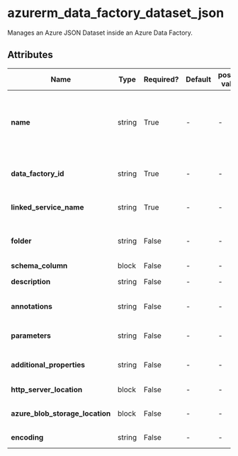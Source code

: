# azurerm_data_factory_dataset_json

Manages an Azure JSON Dataset inside an Azure Data Factory.

## Attributes

| Name | Type | Required? | Default  | possible values | Description |
| ---- | ---- | --------- | -------- | ----------- | ----------- |
| **name** | string | True | -  |  -  | Specifies the name of the Data Factory Dataset. Changing this forces a new resource to be created. Must be globally unique. See the [Microsoft documentation](https://docs.microsoft.com/azure/data-factory/naming-rules) for all restrictions. | 
| **data_factory_id** | string | True | -  |  -  | The Data Factory ID in which to associate the Linked Service with. Changing this forces a new resource. | 
| **linked_service_name** | string | True | -  |  -  | The Data Factory Linked Service name in which to associate the Dataset with. | 
| **folder** | string | False | -  |  -  | The folder that this Dataset is in. If not specified, the Dataset will appear at the root level. | 
| **schema_column** | block | False | -  |  -  | A `schema_column` block. | 
| **description** | string | False | -  |  -  | The description for the Data Factory Dataset. | 
| **annotations** | string | False | -  |  -  | List of tags that can be used for describing the Data Factory Dataset. | 
| **parameters** | string | False | -  |  -  | A map of parameters to associate with the Data Factory Dataset. | 
| **additional_properties** | string | False | -  |  -  | A map of additional properties to associate with the Data Factory Dataset. | 
| **http_server_location** | block | False | -  |  -  | A `http_server_location` block. | 
| **azure_blob_storage_location** | block | False | -  |  -  | A `azure_blob_storage_location` block. | 
| **encoding** | string | False | -  |  -  | The encoding format for the file. | 

